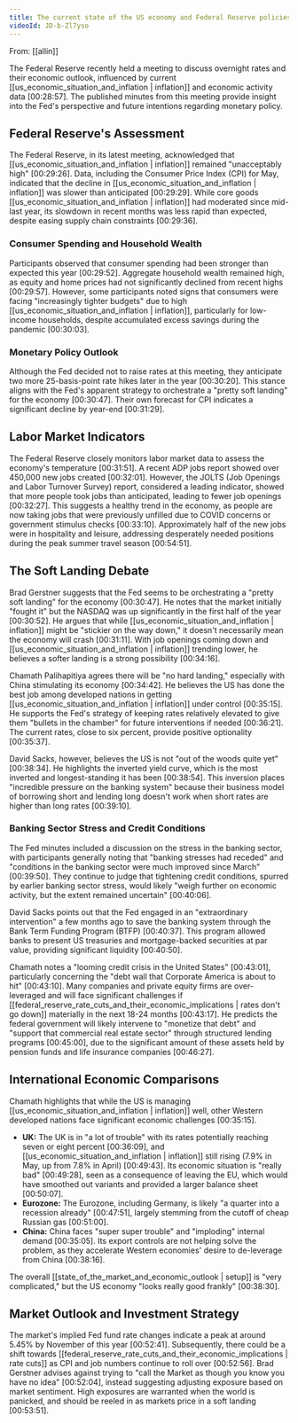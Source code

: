 ```yaml
---
title: The current state of the US economy and Federal Reserve policies
videoId: JD-b-Zl7yso
---
```


From: [[allin]] <br/> 

The Federal Reserve recently held a meeting to discuss overnight rates and their economic outlook, influenced by current [[us_economic_situation_and_inflation | inflation]] and economic activity data <a class="yt-timestamp" data-t="00:28:57">[00:28:57]</a>. The published minutes from this meeting provide insight into the Fed's perspective and future intentions regarding monetary policy.

## Federal Reserve's Assessment
The Federal Reserve, in its latest meeting, acknowledged that [[us_economic_situation_and_inflation | inflation]] remained "unacceptably high" <a class="yt-timestamp" data-t="00:29:26">[00:29:26]</a>. Data, including the Consumer Price Index (CPI) for May, indicated that the decline in [[us_economic_situation_and_inflation | inflation]] was slower than anticipated <a class="yt-timestamp" data-t="00:29:29">[00:29:29]</a>. While core goods [[us_economic_situation_and_inflation | inflation]] had moderated since mid-last year, its slowdown in recent months was less rapid than expected, despite easing supply chain constraints <a class="yt-timestamp" data-t="00:29:36">[00:29:36]</a>.

### Consumer Spending and Household Wealth
Participants observed that consumer spending had been stronger than expected this year <a class="yt-timestamp" data-t="00:29:52">[00:29:52]</a>. Aggregate household wealth remained high, as equity and home prices had not significantly declined from recent highs <a class="yt-timestamp" data-t="00:29:57">[00:29:57]</a>. However, some participants noted signs that consumers were facing "increasingly tighter budgets" due to high [[us_economic_situation_and_inflation | inflation]], particularly for low-income households, despite accumulated excess savings during the pandemic <a class="yt-timestamp" data-t="00:30:03">[00:30:03]</a>.

### Monetary Policy Outlook
Although the Fed decided not to raise rates at this meeting, they anticipate two more 25-basis-point rate hikes later in the year <a class="yt-timestamp" data-t="00:30:20">[00:30:20]</a>. This stance aligns with the Fed's apparent strategy to orchestrate a "pretty soft landing" for the economy <a class="yt-timestamp" data-t="00:30:47">[00:30:47]</a>. Their own forecast for CPI indicates a significant decline by year-end <a class="yt-timestamp" data-t="00:31:29">[00:31:29]</a>.

## Labor Market Indicators
The Federal Reserve closely monitors labor market data to assess the economy's temperature <a class="yt-timestamp" data-t="00:31:51">[00:31:51]</a>.
A recent ADP jobs report showed over 450,000 new jobs created <a class="yt-timestamp" data-t="00:32:01">[00:32:01]</a>. However, the JOLTS (Job Openings and Labor Turnover Survey) report, considered a leading indicator, showed that more people took jobs than anticipated, leading to fewer job openings <a class="yt-timestamp" data-t="00:32:27">[00:32:27]</a>. This suggests a healthy trend in the economy, as people are now taking jobs that were previously unfilled due to COVID concerns or government stimulus checks <a class="yt-timestamp" data-t="00:33:10">[00:33:10]</a>. Approximately half of the new jobs were in hospitality and leisure, addressing desperately needed positions during the peak summer travel season <a class="yt-timestamp" data-t="00:54:51">[00:54:51]</a>.

## The Soft Landing Debate
Brad Gerstner suggests that the Fed seems to be orchestrating a "pretty soft landing" for the economy <a class="yt-timestamp" data-t="00:30:47">[00:30:47]</a>. He notes that the market initially "fought it" but the NASDAQ was up significantly in the first half of the year <a class="yt-timestamp" data-t="00:30:52">[00:30:52]</a>. He argues that while [[us_economic_situation_and_inflation | inflation]] might be "stickier on the way down," it doesn't necessarily mean the economy will crash <a class="yt-timestamp" data-t="00:31:11">[00:31:11]</a>. With job openings coming down and [[us_economic_situation_and_inflation | inflation]] trending lower, he believes a softer landing is a strong possibility <a class="yt-timestamp" data-t="00:34:16">[00:34:16]</a>.

Chamath Palihapitiya agrees there will be "no hard landing," especially with China stimulating its economy <a class="yt-timestamp" data-t="00:34:42">[00:34:42]</a>. He believes the US has done the best job among developed nations in getting [[us_economic_situation_and_inflation | inflation]] under control <a class="yt-timestamp" data-t="00:35:15">[00:35:15]</a>. He supports the Fed's strategy of keeping rates relatively elevated to give them "bullets in the chamber" for future interventions if needed <a class="yt-timestamp" data-t="00:36:21">[00:36:21]</a>. The current rates, close to six percent, provide positive optionality <a class="yt-timestamp" data-t="00:35:37">[00:35:37]</a>.

David Sacks, however, believes the US is not "out of the woods quite yet" <a class="yt-timestamp" data-t="00:38:34">[00:38:34]</a>. He highlights the inverted yield curve, which is the most inverted and longest-standing it has been <a class="yt-timestamp" data-t="00:38:54">[00:38:54]</a>. This inversion places "incredible pressure on the banking system" because their business model of borrowing short and lending long doesn't work when short rates are higher than long rates <a class="yt-timestamp" data-t="00:39:10">[00:39:10]</a>.

### Banking Sector Stress and Credit Conditions
The Fed minutes included a discussion on the stress in the banking sector, with participants generally noting that "banking stresses had receded" and "conditions in the banking sector were much improved since March" <a class="yt-timestamp" data-t="00:39:50">[00:39:50]</a>. They continue to judge that tightening credit conditions, spurred by earlier banking sector stress, would likely "weigh further on economic activity, but the extent remained uncertain" <a class="yt-timestamp" data-t="00:40:06">[00:40:06]</a>.

David Sacks points out that the Fed engaged in an "extraordinary intervention" a few months ago to save the banking system through the Bank Term Funding Program (BTFP) <a class="yt-timestamp" data-t="00:40:37">[00:40:37]</a>. This program allowed banks to present US treasuries and mortgage-backed securities at par value, providing significant liquidity <a class="yt-timestamp" data-t="00:40:50">[00:40:50]</a>.

Chamath notes a "looming credit crisis in the United States" <a class="yt-timestamp" data-t="00:43:01">[00:43:01]</a>, particularly concerning the "debt wall that Corporate America is about to hit" <a class="yt-timestamp" data-t="00:43:10">[00:43:10]</a>. Many companies and private equity firms are over-leveraged and will face significant challenges if [[federal_reserve_rate_cuts_and_their_economic_implications | rates don't go down]] materially in the next 18-24 months <a class="yt-timestamp" data-t="00:43:17">[00:43:17]</a>. He predicts the federal government will likely intervene to "monetize that debt" and "support that commercial real estate sector" through structured lending programs <a class="yt-timestamp" data-t="00:45:00">[00:45:00]</a>, due to the significant amount of these assets held by pension funds and life insurance companies <a class="yt-timestamp" data-t="00:46:27">[00:46:27]</a>.

## International Economic Comparisons
Chamath highlights that while the US is managing [[us_economic_situation_and_inflation | inflation]] well, other Western developed nations face significant economic challenges <a class="yt-timestamp" data-t="00:35:15">[00:35:15]</a>.
*   **UK:** The UK is in "a lot of trouble" with its rates potentially reaching seven or eight percent <a class="yt-timestamp" data-t="00:36:09">[00:36:09]</a>, and [[us_economic_situation_and_inflation | inflation]] still rising (7.9% in May, up from 7.8% in April) <a class="yt-timestamp" data-t="00:49:43">[00:49:43]</a>. Its economic situation is "really bad" <a class="yt-timestamp" data-t="00:49:28">[00:49:28]</a>, seen as a consequence of leaving the EU, which would have smoothed out variants and provided a larger balance sheet <a class="yt-timestamp" data-t="00:50:07">[00:50:07]</a>.
*   **Eurozone:** The Eurozone, including Germany, is likely "a quarter into a recession already" <a class="yt-timestamp" data-t="00:47:51">[00:47:51]</a>, largely stemming from the cutoff of cheap Russian gas <a class="yt-timestamp" data-t="00:51:00">[00:51:00]</a>.
*   **China:** China faces "super super trouble" and "imploding" internal demand <a class="yt-timestamp" data-t="00:35:05">[00:35:05]</a>. Its export controls are not helping solve the problem, as they accelerate Western economies' desire to de-leverage from China <a class="yt-timestamp" data-t="00:38:16">[00:38:16]</a>.

The overall [[state_of_the_market_and_economic_outlook | setup]] is "very complicated," but the US economy "looks really good frankly" <a class="yt-timestamp" data-t="00:38:30">[00:38:30]</a>.

## Market Outlook and Investment Strategy
The market's implied Fed fund rate changes indicate a peak at around 5.45% by November of this year <a class="yt-timestamp" data-t="00:52:41">[00:52:41]</a>. Subsequently, there could be a shift towards [[federal_reserve_rate_cuts_and_their_economic_implications | rate cuts]] as CPI and job numbers continue to roll over <a class="yt-timestamp" data-t="00:52:56">[00:52:56]</a>. Brad Gerstner advises against trying to "call the Market as though you know you have no idea" <a class="yt-timestamp" data-t="00:52:04">[00:52:04]</a>, instead suggesting adjusting exposure based on market sentiment. High exposures are warranted when the world is panicked, and should be reeled in as markets price in a soft landing <a class="yt-timestamp" data-t="00:53:51">[00:53:51]</a>.